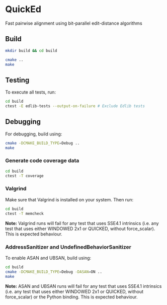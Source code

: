 # QuickEd

Fast pairwise alignment using bit-parallel edit-distance algorithms

## Build

```bash
mkdir build && cd build
```

```bash
cmake ..
make
```

## Testing

To execute all tests, run:

```bash
cd build
ctest -E edlib-tests --output-on-failure # Exclude Edlib tests
```

## Debugging

For debugging, build using:

```bash
cmake -DCMAKE_BUILD_TYPE=Debug ..
make
```

### Generate code coverage data

```bash
cd build
ctest -T coverage
```

### Valgrind

Make sure that Valgrind is installed on your system.
Then run:

```bash
cd build
ctest -T memcheck
```

**Note:** Valgrind runs will fail for any test that uses SSE4.1 intrinsics (i.e. any test that uses either WINDOWED 2x1 or QUICKED, without force_scalar).
This is expected behaviour.

### AddressSanitizer and UndefinedBehaviorSanitizer

To enable ASAN and UBSAN, build using:

```bash
cd build
cmake -DCMAKE_BUILD_TYPE=Debug -DASAN=ON ..
make
```

**Note:** ASAN and UBSAN runs will fail for any test that uses SSE4.1 intrinsics (i.e. any test that uses either WINDOWED 2x1 or QUICKED, without force_scalar) or the Python binding.
This is expected behaviour.
